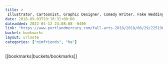 ```yaml
---
title: > 
 Illustrator, Cartoonist, Graphic Designer, Comedy Writer, Fake Wedding Facilitator Jenny Vu - Fall Arts 2018 - Portland Mercury
date: 2018-09-03T19:16:31+00:00
dateadded: 2022-04-12 23:08:08 -0400
link: "https://www.portlandmercury.com/fall-arts-2018/2018/08/29/22519800/illustrator-cartoonist-graphic-designer-comedy-writer-fake-wedding-facilitator-jenny-vu"
bucket: bookmarks
layout: urlnote
categories: ["nimfriends", "ha"]
--- 
```

 <!-- end excerpt --> 
 [[bookmarks|buckets/bookmarks]]
